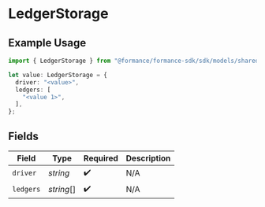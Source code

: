 # LedgerStorage

## Example Usage

```typescript
import { LedgerStorage } from "@formance/formance-sdk/sdk/models/shared";

let value: LedgerStorage = {
  driver: "<value>",
  ledgers: [
    "<value 1>",
  ],
};
```

## Fields

| Field              | Type               | Required           | Description        |
| ------------------ | ------------------ | ------------------ | ------------------ |
| `driver`           | *string*           | :heavy_check_mark: | N/A                |
| `ledgers`          | *string*[]         | :heavy_check_mark: | N/A                |